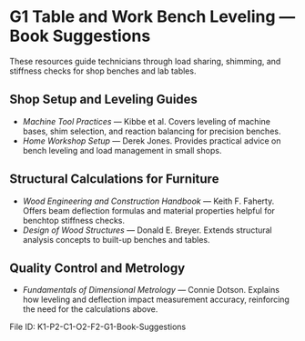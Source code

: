# G1 Table and Work Bench Leveling — Book Suggestions

These resources guide technicians through load sharing, shimming, and stiffness checks for shop benches and lab tables.

## Shop Setup and Leveling Guides
- *Machine Tool Practices* — Kibbe et al. Covers leveling of machine bases, shim selection, and reaction balancing for precision benches.
- *Home Workshop Setup* — Derek Jones. Provides practical advice on bench leveling and load management in small shops.

## Structural Calculations for Furniture
- *Wood Engineering and Construction Handbook* — Keith F. Faherty. Offers beam deflection formulas and material properties helpful for benchtop stiffness checks.
- *Design of Wood Structures* — Donald E. Breyer. Extends structural analysis concepts to built-up benches and tables.

## Quality Control and Metrology
- *Fundamentals of Dimensional Metrology* — Connie Dotson. Explains how leveling and deflection impact measurement accuracy, reinforcing the need for the calculations above.

File ID: K1-P2-C1-O2-F2-G1-Book-Suggestions
